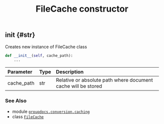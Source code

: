 ﻿---
title: FileCache constructor
second_title: GroupDocs.Conversion for Python via .NET API References
description: 
type: docs
weight: 10
url: /python-net/groupdocs.conversion.caching/filecache/__init__/
is_root: false
---

## __init__ {#str}

Creates new instance of FileCache class



```python
def __init__(self, cache_path):
    ...
```


| Parameter | Type | Description |
| :- | :- | :- |
| cache_path | str | Relative or absolute path where document cache will be stored |



### See Also
* module [`groupdocs.conversion.caching`](../../)
* class [`FileCache`](/conversion/python-net/groupdocs.conversion.caching/filecache)

